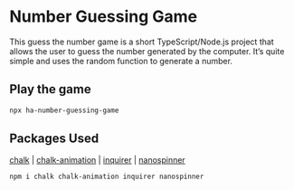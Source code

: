 # Number Guessing Game

This guess the number game is a short TypeScript/Node.js project that allows the user to guess the number generated by the computer. It’s quite simple and uses the random function to generate a number.

## Play the game

```bash
npx ha-number-guessing-game
```

## Packages Used

[chalk](https://github.com/chalk/chalk) |
[chalk-animation](https://github.com/bokub/chalk-animation) |
[inquirer](https://github.com/SBoudrias/Inquirer.js) |
[nanospinner](https://github.com/usmanyunusov/nanospinner)

```bash
npm i chalk chalk-animation inquirer nanospinner
```
